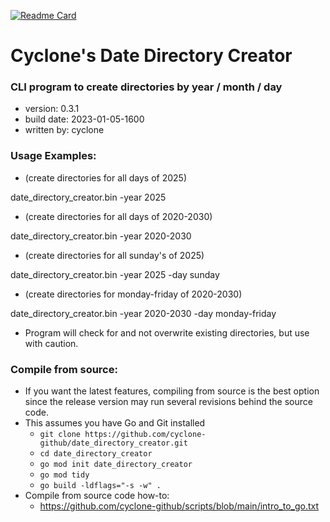 [![Readme Card](https://github-readme-stats.vercel.app/api/pin/?username=cyclone-github&repo=date_directory_creator&theme=gruvbox)](https://github.com/cyclone-github/)
# Cyclone's Date Directory Creator
### CLI program to create directories by year / month / day

- version:        0.3.1
- build date:     2023-01-05-1600
- written by:     cyclone

### Usage Examples:
- (create directories for all days of 2025)

date_directory_creator.bin -year 2025

- (create directories for all days of 2020-2030)

date_directory_creator.bin -year 2020-2030

- (create directories for all sunday's of 2025)

date_directory_creator.bin -year 2025 -day sunday

- (create directories for monday-friday of 2020-2030)

date_directory_creator.bin -year 2020-2030 -day monday-friday

- Program will check for and not overwrite existing directories, but use with caution.

### Compile from source:
- If you want the latest features, compiling from source is the best option since the release version may run several revisions behind the source code.
- This assumes you have Go and Git installed
  - `git clone https://github.com/cyclone-github/date_directory_creator.git`
  - `cd date_directory_creator`
  - `go mod init date_directory_creator`
  - `go mod tidy`
  - `go build -ldflags="-s -w" .`
- Compile from source code how-to:
  - https://github.com/cyclone-github/scripts/blob/main/intro_to_go.txt
